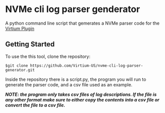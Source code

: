 # NVMe cli log parser genderator

A python command line script that gemerates a NVMe parser code for the [Virtium Plugin](https://github.com/Virtium-US/nvme-cli/tree/master/plugins/virtium)

## Getting Started

To use the this tool, clone the repository:
```
$git clone https://github.com/Virtium-US/nvme-cli-log-parser-generator.git
```

Inside the repository there is a script.py, the program you will run to generate the parser code, and a csv file used as an example.

***NOTE: the program only takes csv files of log descriptions. If the file is any other format make sure to either copy the contents into a csv file or convert the file to a csv file.***
